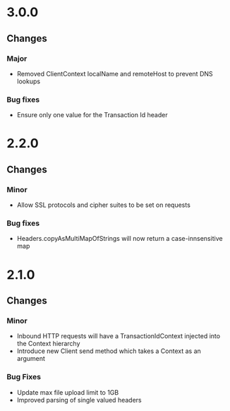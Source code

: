 # 3.0.0

## Changes

### Major
* Removed ClientContext localName and remoteHost to prevent DNS lookups

### Bug fixes
* Ensure only one value for the Transaction Id header


# 2.2.0

## Changes

### Minor
* Allow SSL protocols and cipher suites to be set on requests 

### Bug fixes
* Headers.copyAsMultiMapOfStrings will now return a case-innsensitive map


# 2.1.0

## Changes

### Minor
* Inbound HTTP requests will have a TransactionIdContext injected into the Context hierarchy
* Introduce new Client send method which takes a Context as an argument

### Bug Fixes
* Update max file upload limit to 1GB
* Improved parsing of single valued headers